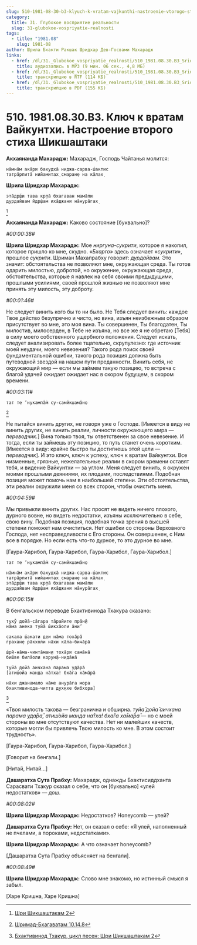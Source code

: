 ```yaml
---
slug: 510-1981-08-30-b3-klyuch-k-vratam-vajkunthi-nastroenie-vtorogo-stiha-shikshashtaki
category:
  title: 31. Глубокое восприятие реальности
  slug: 31-glubokoe-vospriyatie-realnosti
tags:
  - title: "1981.08"
    slug: 1981-08
author: Шрила Бхакти Ракшак Шридхар Дев-Госвами Махарадж
links:
  - href: /dl/31._Glubokoe_vospriyatie_realnosti/510_1981.08.30.B3_SridharMj_Kljuch_k_vratam_Vajkunthi_Nastroenie_vtorogo_stiha_Shikshashtaki.mp3
    title: аудиозапись в MP3 (9 мин. 06 сек., 4,8 МБ)
  - href: /dl/31._Glubokoe_vospriyatie_realnosti/510_1981.08.30.B3_SridharMj_Kljuch_k_vratam_Vajkunthi_Nastroenie_vtorogo_stiha_Shikshashtaki.rtf
    title: транскрипцию в RTF (114 КБ)
  - href: /dl/31._Glubokoe_vospriyatie_realnosti/510_1981.08.30.B3_SridharMj_Kljuch_k_vratam_Vajkunthi_Nastroenie_vtorogo_stiha_Shikshashtaki.pdf
    title: транскрипцию в PDF (155 КБ)
---
```


# 510. 1981.08.30.B3. Ключ к вратам Вайкунтхи. Настроение второго стиха Шикшаштаки

**Акхаянанда Махарадж:** Махарадж, Господь Чайтанья молится:

    на̄мна̄м ака̄ри бахудха̄ ниджа-сарва-ш́актис
    татра̄рпита̄ нийамитах̣ смаран̣е на ка̄лах̣

**Шрила Шридхар Махарадж:**

    эта̄др̣ш́и тава кр̣па̄ бхагаван мама̄пи
    дурдайвам ӣдр̣ш́ам иха̄джани на̄нура̄гах̣
[^_ftn1]

**Акхаянанда Махарадж:** Каково состояние [буквально]?

*#00:00:38#*

**Шрила Шридхар Махарадж:** Мое *ниргуна-сукрити*, которое я накопил, которое пришло ко мне, скудно. «*Бхарго*» здесь означает «*сукрити*», прошлое *сукрити*. Шриман Махапрабху говорит: *дурдайвам.* Это значит: обстоятельства не позволяют мне, окружающая среда. Ты готов одарить милостью, добротой, но окружение, окружающая среда, обстоятельства, которые я навлек на себя своими предыдущими, прошлыми усилиями, своей прошлой жизнью не позволяют мне принять эту милость, эту доброту.

*#00:01:46#*

Не следует винить кого бы то ни было. Не Тебя следует винить: каждое Твое действо безупречно и чисто, но вина, изъян неизбежным образом присутствует во мне, это моя вина. Ты совершенен, Ты благодатен, Ты милостив, милосерден, в Тебе не изъяна, но все же я не обретаю [Тебя] в силу моего собственного ущербного положения. Следует искать, следует анализировать более тщательно, скрупулезно: где источник моей неудачи, моего невезения? Такого рода поиск своей фундаментальной ошибки, такого рода позиция должна быть путеводной звездой на нашем пути преданности. Винить себя, не окружающий мир — если мы займем такую позицию, то встреча с благой удачей ожидает ожидает нас в скором будущем, в скором времени.

*#00:03:11#*

    тат те ’нукампа̄м̇ су-самӣкшама̄н̣о
[^_ftn2]

Не пытайся винить других, не говоря уже о Господе. [Имеется в виду не винить других, не винить реалии, личности окружающего мира — *переводчик.*] Вина только твоя, ты ответственен за свое невезение. И тогда, если ты займешь эту позицию, то путь станет очень коротким. [Имеется в виду: крайне быстро ты достигнешь этой цели — *переводчик*]. И это ключ, ключ к успеху, ключ к вратам Вайкунтхи. Все низменные, грязные, нежелательные реалии в скором времени оставят тебя, и видение Вайкунтхи — за углом. Меня следует винить, я окружен моими прошлыми деяниями, их плодами, последствиями. Подобная позиция может помочь нам в наибольшей степени. Эти обстоятельства, эти реалии окружили меня со всех сторон, чтобы очистить меня.

*#00:04:59#*

Мы привыкли винить других. Нас просят не видеть ничего плохого, дурного вовне, но видеть недостатки, изъяны исключительно в себе, свою вину. Подобная позиция, подобная точка зрения в высшей степени поможет нам очиститься. Нет ошибки со стороны Верховного Господа, нет несправедливости с Его стороны. Он совершенен, с Ним все в порядке. Но если есть что-то дурное, то это дурное во мне.

[Гаура-Харибол, Гаура-Харибол, Гаура-Харибол, Гаура-Харибол.]

    тат те ’нукампа̄м̇ су-самӣкшама̄н̣о

    на̄мна̄м ака̄ри бахудха̄ ниджа-сарва-ш́актис
    татра̄рпита̄ нийамитах̣ смаран̣е на ка̄лах̣
    эта̄др̣ш́и тава кр̣па̄ бхагаван мама̄пи
    дурдайвам ӣдр̣ш́ам иха̄джани на̄нура̄гах̣

*#00:06:15#*

В бенгальском переводе Бхактивинода Тхакура сказано:

    туху̐ дойа̄-са̄гара та̄райите пра̄н̣ӣ
    на̄ма анека туйа̄ ш́икха̄оли а̄ни’

    сакала ш́акати деи на̄ма тоха̄ра̄
    грахан̣е ра̄кхоли на̄хи ка̄ла-бича̄ра̄

    ш́рӣ-на̄ма-чинта̄ман̣и тоха̄ри сама̄на̄
    биш́ве била̄оли корун̣а̄-нида̄на̄

    туйа̄ дойа̄ аичхана парама уда̄ра̄
    [атиш́ойа манда на̄тха! бха̄га ха̄ма̄ра̄

    на̄хи джанамало на̄ме анура̄га мора
    бхактивинода-читта дух̣кхе бибхора]
[^_ftn3]

«Твоя милость такова — безгранична и обширна. *туйа̄ дойа̄ аичхана парама уда̄ра̄, атиш́ойа манда на̄тха! бха̄га ха̄ма̄ра̄* — но с моей стороны во мне отсутствуют качества. Нет ни малейших качеств, которые могли бы привлечь Твою милость ко мне. В этом состоит трудность».

[Гаура-Харибол, Гаура-Харибол, Гаура-Харибол.]

[Говорит на бенгали.]

[Нитай, Нитай…]

**Дашаратха Сута Прабху:** Махарадж, однажды Бхактисиддханта Сарасвати Тхакур сказал о себе, что он [буквально] «улей недостатков» — *дош*.

*#00:08:02#*

**Шрила Шридхар Махарадж:** Недостатков? Honeycomb — улей?

**Дашаратха Сута Прабху:** Нет, он сказал о себе: «Я улей, наполненный не пчелами, а пороками, недостатками».

**Шрила Шридхар Махарадж:** А что означает honeycomb?

[Дашаратха Сута Прабху объясняет на бенгали].

*#00:08:49#*

**Шрила Шридхар Махарадж:** Слово мне знакомо, но истинный смысл я забыл.

[Харе Кришна, Харе Кришна]



[^_ftn1]: [Шри Шикшаштакам 2](../notes/shri-shikshashtakam/shri-shikshashtakam-2.md)

[^_ftn2]: [Шримад-Бхагаватам 10.14.8](../notes/shrimad-bhagavatam/shrimad-bhagavatam-10-14-8.md)

[^_ftn3]: [Бхактивинод Тхакур, цикл песен: Шри Шикшаштакам 2](../notes/bhaktivinod-thakur-cikl-pesen-shri-shikshashtakam/bhaktivinod-thakur-cikl-pesen-shri-shikshashtakam-2.md)
